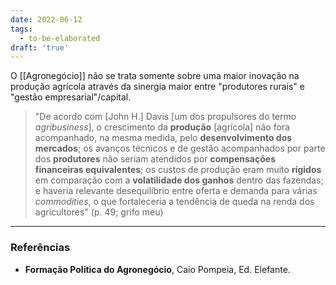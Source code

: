 ```yaml
---
date: 2022-06-12
tags:
  - to-be-elaborated
draft: 'true'
---
```

O [[Agronegócio]] não se trata somente sobre uma maior inovação na produção agrícola através da sinergia maior entre "produtores rurais" e "gestão empresarial"/capital.
> "De acordo com [John H.] Davis [um dos propulsores do termo *agribusiness*], o crescimento da **produção** [agrícola] não fora acompanhado, na mesma medida, pelo **desenvolvimento dos mercados**; os avanços técnicos e de gestão acompanhados por parte dos **produtores** não seriam atendidos por **compensações financeiras equivalentes**; os custos de produção eram muito **rígidos** em comparação com a **volatilidade dos ganhos** dentro das fazendas; e haveria relevante desequilíbrio entre oferta e demanda para várias *commodities*, o que fortaleceria a tendência de queda na renda dos agricultores" (p. 49; grifo meu)




---
### Referências
- **Formação Política do Agronegócio**, Caio Pompeia, Ed. Elefante.